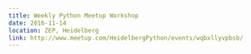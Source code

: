 ```yaml
---
title: Weekly Python Meetup Workshop
date: 2016-11-14
location: ZEP, Heidelberg
link: http://www.meetup.com/HeidelbergPython/events/wqbxllyvpbsb/
---
```

